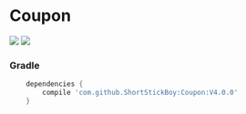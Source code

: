 # Coupon

[![](https://jitpack.io/v/ShortStickBoy/Coupon.svg)](https://jitpack.io/#ShortStickBoy/Coupon)
[![](https://img.shields.io/badge/License-Apache%202.0-orange.svg)](http://www.apache.org/licenses/LICENSE-2.0.html)

### Gradle
```groovy
    dependencies {
        compile 'com.github.ShortStickBoy:Coupon:V4.0.0'
    }
```